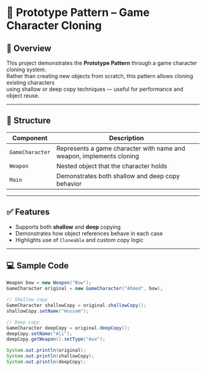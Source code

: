 # 🧬 Prototype Pattern – Game Character Cloning

## 📌 Overview  
This project demonstrates the **Prototype Pattern** through a game character cloning system.  
Rather than creating new objects from scratch, this pattern allows cloning existing characters  
using shallow or deep copy techniques — useful for performance and object reuse.

---

## 🧱 Structure

| Component | Description |
|-----------|-------------|
| `GameCharacter` | Represents a game character with name and weapon, implements cloning |
| `Weapon` | Nested object that the character holds |
| `Main` | Demonstrates both shallow and deep copy behavior |

---

## ✅ Features

- Supports both **shallow** and **deep** copying
- Demonstrates how object references behave in each case
- Highlights use of `Cloneable` and custom copy logic

---

## 💻 Sample Code

```java
Weapon bow = new Weapon("Bow");
GameCharacter original = new GameCharacter("Ahmed", bow);

// Shallow copy
GameCharacter shallowCopy = original.shallowCopy();
shallowCopy.setName("Hossam");

// Deep copy
GameCharacter deepCopy = original.deepCopy();
deepCopy.setName("Ali");
deepCopy.getWeapon().setType("Axe");

System.out.println(original);
System.out.println(shallowCopy);
System.out.println(deepCopy);
